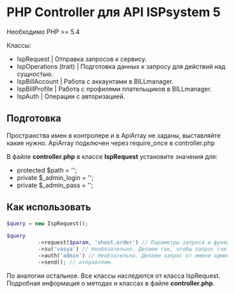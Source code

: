 # PHP Controller для API ISPsystem 5

Необходимо PHP >= 5.4

Классы:
* IspRequest | Отправка запросов к сервису.
* IspOperations (trait) | Подготовка данных к запросу для действий над сущностью.
* IspBillAccount | Работа с аккаунтами в BILLmanager.
* IspBillProfile | Работа с профилями плательщиков в BILLmanager.
* IspAuth | Операции с авторизацией.

## Подготовка

Пространства имен в контролере и в ApiArray не заданы, выставляйте какие нужно. ApiArray подключен через require_once в controller.php

В файле **controller.php** в классе **IspRequest** установите значения для:

* protected $path = '';
* private $_admin_login = '';
* private $_admin_pass = '';

## Как использовать

```php
$query = new IspRequest();

$query
          ->request($param, 'vhost.order') // Параметры запроса и функция.
          ->su('vasya') // Необязательно. Делаем так, чтобы запрос считался от логина vasya.
          ->auth('admin') // Необзательно. Делаем запрос от имени админа, так как у него есть права.
          ->send(); // отправляем.
```

По аналогии остальное. Все классы наследются от класса IspRequest.
Подробная информация о методах и классах в файле **controller.php**.
